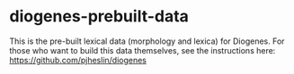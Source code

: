 diogenes-prebuilt-data
======================

This is the pre-built lexical data (morphology and lexica) for Diogenes.  For those who want to build this data themselves, see the instructions here: https://github.com/pjheslin/diogenes


